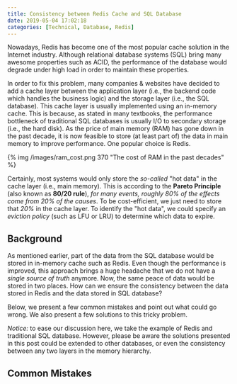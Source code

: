 ```yaml
---
title: Consistency between Redis Cache and SQL Database
date: 2019-05-04 17:02:18
categories: [Technical, Database, Redis]
---
```


Nowadays, Redis has become one of the most popular cache solution in the Internet industry. Although relational database systems (SQL) bring many awesome properties such as ACID, the performance of the database would degrade under high load in order to maintain these properties.

In order to fix this problem, many companies & websites have decided to add a cache layer between the application layer (i.e., the backend code which handles the business logic) and the storage layer (i.e., the SQL database). This cache layer is usually implemented using an in-memory cache. This is because, as stated in many textbooks, the performance bottleneck of traditional SQL databases is usually I/O to secondary storage (i.e., the hard disk). As the price of main memory (RAM) has gone down in the past decade, it is now feasible to store (at least part of) the data in main memory to improve performance. One popular choice is Redis.

{% img /images/ram_cost.png 370 "The cost of RAM in the past decades" %}

<!-- more -->

Certainly, most systems would only store the _so-called_ "hot data" in the cache layer (i.e., main memory). This is according to the **Pareto Principle** (also known as **80/20 rule**), _for many events, roughly 80% of the effects come from 20% of the causes_. To be cost-efficient, we just need to store that _20%_ in the cache layer. To identify the "hot data", we could specify an _eviction policy_ (such as LFU or LRU) to determine which data to expire.

## Background

As mentioned earlier, part of the data from the SQL database would be stored in in-memory cache such as Redis. Even though the performance is improved, this approach brings a huge headache that we do not have a _single source of truth_ anymore. Now, the same peace of data would be stored in two places. How can we ensure the consistency between the data stored in Redis and the data stored in SQL database?

Below, we present a few common mistakes and point out what could go wrong. We also present a few solutions to this tricky problem.

_Notice:_ to ease our discussion here, we take the example of Redis and traditional SQL database. However, please be aware the solutions presented in this post could be extended to other databases, or even the consistency between any two layers in the memory hierarchy.

## Common Mistakes
